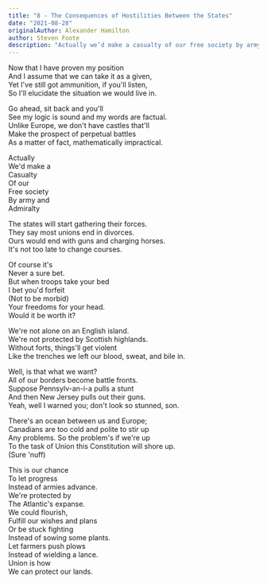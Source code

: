 ```yaml
---
title: "8 - The Consequences of Hostilities Between the States"
date: "2021-08-28"
originalAuthor: Alexander Hamilton
author: Steven Foote
description: "Actually we’d make a casualty of our free society by army and admiralty"
---
```


Now that I have proven my position<br/>
And I assume that we can take it as a given,<br/>
Yet I've still got ammunition, if you'll listen,<br/>
So I'll elucidate the situation we would live in.<br/>

Go ahead, sit back and you'll<br/>
See my logic is sound and my words are factual.<br/>
Unlike Europe, we don't have castles that'll<br/>
Make the prospect of perpetual battles<br/>
As a matter of fact, mathematically impractical.<br/>

Actually<br/>
We'd make a<br/>
Casualty<br/>
Of our<br/>
Free society<br/>
By army and<br/>
Admiralty<br/>

The states will start gathering their forces.<br/>
They say most unions end in divorces.<br/>
Ours would end with guns and charging horses.<br/>
It's not too late to change courses.<br/>

Of course it's<br/>
Never a sure bet.<br/>
But when troops take your bed<br/>
I bet you'd forfeit<br/>
(Not to be morbid)<br/>
Your freedoms for your head.<br/>
Would it be worth it?<br/>

We're not alone on an English island.<br/>
We're not protected by Scottish highlands.<br/>
Without forts, things'll get violent<br/>
Like the trenches we left our blood, sweat, and bile in.<br/>

Well, is that what we want?<br/>
All of our borders become battle fronts.<br/>
Suppose Pennsylv-an-i-a pulls a stunt<br/>
And then New Jersey pulls out their guns.<br/>
Yeah, well I warned you; don't look so stunned, son.<br/>

There's an ocean between us and Europe;<br/>
Canadians are too cold and polite to stir up<br/>
Any problems. So the problem's if we're up<br/>
To the task of Union this Constitution will shore up.<br/>
(Sure 'nuff)<br/>

This is our chance<br/>
To let progress<br/>
Instead of armies advance.<br/>
We're protected by<br/>
The Atlantic's expanse.<br/>
We could flourish,<br/>
Fulfill our wishes and plans<br/>
Or be stuck fighting<br/>
Instead of sowing some plants.<br/>
Let farmers push plows<br/>
Instead of wielding a lance.<br/>
Union is how<br/>
We can protect our lands.<br/>
